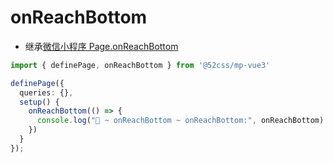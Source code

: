 # onReachBottom

* 继承[微信小程序 Page.onReachBottom](https://developers.weixin.qq.com/miniprogram/dev/reference/api/Page.html#onReachBottom)

```ts
import { definePage, onReachBottom } from '@52css/mp-vue3'

definePage({
  queries: {},
  setup() {
    onReachBottom(() => {
      console.log("🚀 ~ onReachBottom ~ onReachBottom:", onReachBottom)
    })
  }
});
```